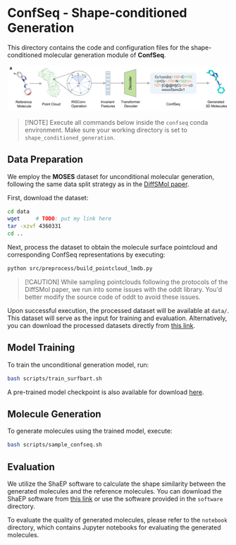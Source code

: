 # ConfSeq - Shape-conditioned Generation

This directory contains the code and configuration files for the shape-conditioned molecular generation module of **ConfSeq**.

![Overview](./assets/overview.png)

> \[!NOTE]
> Execute all commands below inside the `confseq` conda environment. Make sure your working directory is set to `shape_conditioned_generation`.

## Data Preparation

We employ the **MOSES** dataset for unconditional molecular generation, following the same data split strategy as in the [DiffSMol paper](https://www.nature.com/articles/s42256-025-01030-w).

First, download the dataset:

```bash
cd data
wget     # TODO: put my link here
tar -xzvf 4360331
cd ..
```

Next, process the dataset to obtain the molecule surface pointcloud and corresponding ConfSeq representations by executing:

```bash
python src/preprocess/build_pointcloud_lmdb.py
```

> \[!CAUTION]
> While sampling pointclouds following the protocols of the DiffSMol paper, we run into some issues with the oddt library. You'd better modify the source code of oddt to avoid these issues. 

Upon successful execution, the processed dataset will be available at `data/`. This dataset will serve as the input for training and evaluation. Alternatively, you can download the processed datasets directly from [this link](mylink).

## Model Training

To train the unconditional generation model, run:

```bash
bash scripts/train_surfbart.sh
```

A pre-trained model checkpoint is also available for download [here](mylink).

## Molecule Generation

To generate molecules using the trained model, execute:

```bash
bash scripts/sample_confseq.sh
```

## Evaluation

We utilize the ShaEP software to calculate the shape similarity between the generated molecules and the reference molecules. You can download the ShaEP software from [this link](https://users.abo.fi/mivainio/shaep/index.php) or use the software provided in the `software` directory.

To evaluate the quality of generated molecules, please refer to the `notebook` directory, which contains Jupyter notebooks for evaluating the generated molecules.
